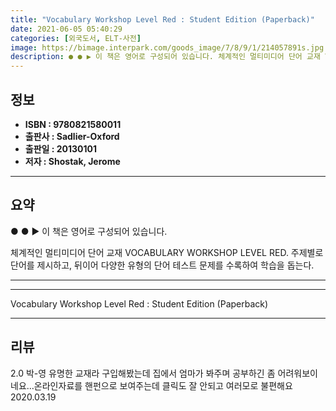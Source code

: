 ```yaml
---
title: "Vocabulary Workshop Level Red : Student Edition (Paperback)"
date: 2021-06-05 05:40:29
categories: [외국도서, ELT-사전]
image: https://bimage.interpark.com/goods_image/7/8/9/1/214057891s.jpg
description: ● ● ▶ 이 책은 영어로 구성되어 있습니다. 체계적인 멀티미디어 단어 교재 VOCABULARY WORKSHOP LEVEL RED. 주제별로 단어를 제시하고, 뒤이어 다양한 유형의 단어 테스트 문제를 수록하여 학습을 돕는다.
---
```


## **정보**

- **ISBN : 9780821580011**
- **출판사 : Sadlier-Oxford**
- **출판일 : 20130101**
- **저자 : Shostak, Jerome**

------



## **요약**

●  ●  ▶ 이 책은 영어로 구성되어 있습니다.

체계적인 멀티미디어 단어 교재 VOCABULARY WORKSHOP LEVEL RED. 주제별로 단어를 제시하고, 뒤이어 다양한 유형의 단어 테스트 문제를 수록하여 학습을 돕는다.

------



------


Vocabulary Workshop Level Red : Student Edition (Paperback) 

------


## **리뷰** 

2.0 박-영 유명한 교재라 구입해봤는데 집에서 엄마가 봐주며 공부하긴 좀 어려워보이네요...온라인자료를 핸펀으로 보여주는데 클릭도 잘 안되고 여러모로 불편해요 2020.03.19 <br/>